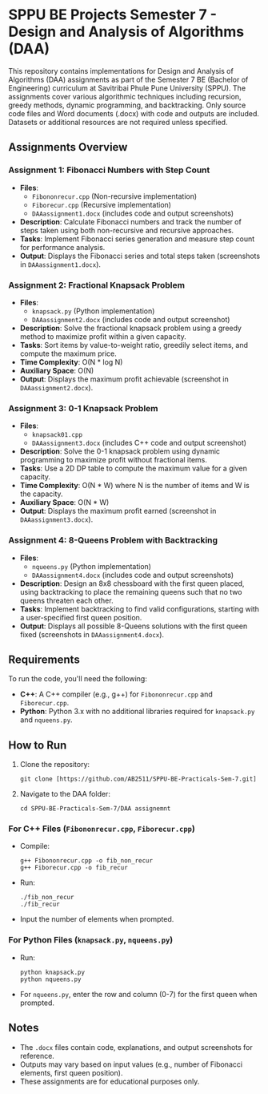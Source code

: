 # SPPU BE Projects Semester 7 - Design and Analysis of Algorithms (DAA)

This repository contains implementations for Design and Analysis of Algorithms (DAA) assignments as part of the Semester 7 BE (Bachelor of Engineering) curriculum at Savitribai Phule Pune University (SPPU). The assignments cover various algorithmic techniques including recursion, greedy methods, dynamic programming, and backtracking. Only source code files and Word documents (.docx) with code and outputs are included. Datasets or additional resources are not required unless specified.

## Assignments Overview

### Assignment 1: Fibonacci Numbers with Step Count
- **Files**: 
  - `Fibononrecur.cpp` (Non-recursive implementation)
  - `Fiborecur.cpp` (Recursive implementation)
  - `DAAassignment1.docx` (includes code and output screenshots)
- **Description**: Calculate Fibonacci numbers and track the number of steps taken using both non-recursive and recursive approaches.
- **Tasks**: Implement Fibonacci series generation and measure step count for performance analysis.
- **Output**: Displays the Fibonacci series and total steps taken (screenshots in `DAAassignment1.docx`).

### Assignment 2: Fractional Knapsack Problem
- **Files**: 
  - `knapsack.py` (Python implementation)
  - `DAAassignment2.docx` (includes code and output screenshot)
- **Description**: Solve the fractional knapsack problem using a greedy method to maximize profit within a given capacity.
- **Tasks**: Sort items by value-to-weight ratio, greedily select items, and compute the maximum price.
- **Time Complexity**: O(N * log N)
- **Auxiliary Space**: O(N)
- **Output**: Displays the maximum profit achievable (screenshot in `DAAassignment2.docx`).

### Assignment 3: 0-1 Knapsack Problem
- **Files**:
  - `knapsack01.cpp` 
  - `DAAassignment3.docx` (includes C++ code and output screenshot)
- **Description**: Solve the 0-1 knapsack problem using dynamic programming to maximize profit without fractional items.
- **Tasks**: Use a 2D DP table to compute the maximum value for a given capacity.
- **Time Complexity**: O(N * W) where N is the number of items and W is the capacity.
- **Auxiliary Space**: O(N * W)
- **Output**: Displays the maximum profit earned (screenshot in `DAAassignment3.docx`).

### Assignment 4: 8-Queens Problem with Backtracking
- **Files**: 
  - `nqueens.py` (Python implementation)
  - `DAAassignment4.docx` (includes code and output screenshots)
- **Description**: Design an 8x8 chessboard with the first queen placed, using backtracking to place the remaining queens such that no two queens threaten each other.
- **Tasks**: Implement backtracking to find valid configurations, starting with a user-specified first queen position.
- **Output**: Displays all possible 8-Queens solutions with the first queen fixed (screenshots in `DAAassignment4.docx`).

## Requirements
To run the code, you'll need the following:
- **C++**: A C++ compiler (e.g., g++) for `Fibononrecur.cpp` and `Fiborecur.cpp`.
- **Python**: Python 3.x with no additional libraries required for `knapsack.py` and `nqueens.py`.

## How to Run
1. Clone the repository:  
   ```
   git clone [https://github.com/AB2511/SPPU-BE-Practicals-Sem-7.git]
   ```
2. Navigate to the DAA folder:  
   ```
   cd SPPU-BE-Practicals-Sem-7/DAA assignemnt
   ```

### For C++ Files (`Fibononrecur.cpp`, `Fiborecur.cpp`)
- Compile:  
  ```
  g++ Fibononrecur.cpp -o fib_non_recur
  g++ Fiborecur.cpp -o fib_recur
  ```
- Run:  
  ```
  ./fib_non_recur
  ./fib_recur
  ```
- Input the number of elements when prompted.

### For Python Files (`knapsack.py`, `nqueens.py`)
- Run:  
  ```
  python knapsack.py
  python nqueens.py
  ```
- For `nqueens.py`, enter the row and column (0-7) for the first queen when prompted.

## Notes
- The `.docx` files contain code, explanations, and output screenshots for reference.
- Outputs may vary based on input values (e.g., number of Fibonacci elements, first queen position).
- These assignments are for educational purposes only.
